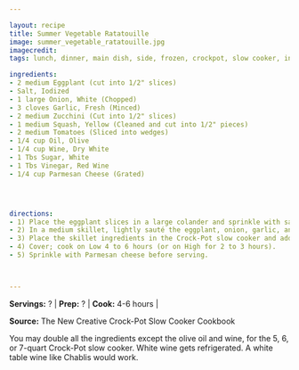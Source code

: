 ```yaml
---

layout: recipe
title: Summer Vegetable Ratatouille
image: summer_vegetable_ratatouille.jpg
imagecredit: 
tags: lunch, dinner, main dish, side, frozen, crockpot, slow cooker, instant pot

ingredients:
- 2 medium Eggplant (cut into 1/2" slices)
- Salt, Iodized
- 1 large Onion, White (Chopped)
- 3 cloves Garlic, Fresh (Minced)
- 2 medium Zucchini (Cut into 1/2" slices)
- 1 medium Squash, Yellow (Cleaned and cut into 1/2" pieces)
- 2 medium Tomatoes (Sliced into wedges)
- 1/4 cup Oil, Olive
- 1/4 cup Wine, Dry White
- 1 Tbs Sugar, White
- 1 Tbs Vinegar, Red Wine
- 1/4 cup Parmesan Cheese (Grated)




directions:
- 1) Place the eggplant slices in a large colander and sprinkle with salt to remove excess water. After 30 minutes, wash the salt off the eggplant and pat dry.
- 2) In a medium skillet, lightly sauté the eggplant, onion, garlic, and zucchini.
- 3) Place the skillet ingredients in the Crock-Pot slow cooker and add the squash, tomatoes, olive oil, wine, sugar, and vinegar.
- 4) Cover; cook on Low 4 to 6 hours (or on High for 2 to 3 hours). 
- 5) Sprinkle with Parmesan cheese before serving.



---
```


**Servings:** ? | **Prep:** ? | **Cook:** 4-6 hours | 

**Source:** The New Creative Crock-Pot Slow Cooker Cookbook

You may double all the ingredients except the olive oil and wine, for the 5, 6, or 7-quart Crock-Pot slow cooker. White wine gets refrigerated. A white table wine like Chablis would work. 
